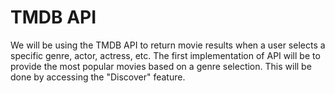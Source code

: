 # TMDB API

We will be using the TMDB API to return movie results when a user selects a specific genre, actor, actress, etc.  The first implementation of API will be to provide the most popular movies based on a genre selection.  This will be done by accessing the "Discover" feature.
